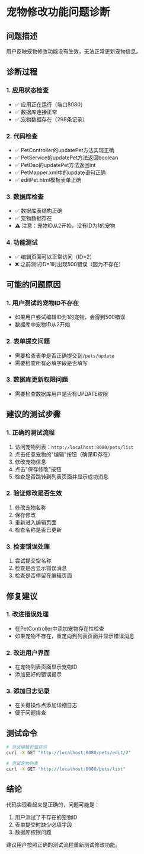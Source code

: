 # 宠物修改功能问题诊断

## 问题描述
用户反映宠物修改功能没有生效，无法正常更新宠物信息。

## 诊断过程

### 1. 应用状态检查
- ✅ 应用正在运行（端口8080）
- ✅ 数据库连接正常
- ✅ 宠物数据存在（298条记录）

### 2. 代码检查
- ✅ PetController的updatePet方法实现正确
- ✅ PetService的updatePet方法返回boolean
- ✅ PetDao的updatePet方法返回int
- ✅ PetMapper.xml中的update语句正确
- ✅ editPet.html模板表单正确

### 3. 数据库检查
- ✅ 数据库表结构正确
- ✅ 宠物数据存在
- ⚠️ 注意：宠物ID从2开始，没有ID为1的宠物

### 4. 功能测试
- ✅ 编辑页面可以正常访问（ID=2）
- ❌ 之前测试ID=1时出现500错误（因为不存在）

## 可能的问题原因

### 1. 用户测试的宠物ID不存在
- 如果用户尝试编辑ID为1的宠物，会得到500错误
- 数据库中宠物ID从2开始

### 2. 表单提交问题
- 需要检查表单是否正确提交到`/pets/update`
- 需要检查所有必填字段是否填写

### 3. 数据库更新权限问题
- 需要检查数据库用户是否有UPDATE权限

## 建议的测试步骤

### 1. 正确的测试流程
1. 访问宠物列表：`http://localhost:8080/pets/list`
2. 点击任意宠物的"编辑"按钮（确保ID存在）
3. 修改宠物信息
4. 点击"保存修改"按钮
5. 检查是否跳转到列表页面并显示成功消息

### 2. 验证修改是否生效
1. 修改宠物名称
2. 保存修改
3. 重新进入编辑页面
4. 检查名称是否已更新

### 3. 检查错误处理
1. 尝试提交空名称
2. 检查是否显示错误消息
3. 检查是否停留在编辑页面

## 修复建议

### 1. 改进错误处理
- 在PetController中添加宠物存在性检查
- 如果宠物不存在，重定向到列表页面并显示错误消息

### 2. 改进用户界面
- 在宠物列表页面显示宠物ID
- 添加更好的错误提示

### 3. 添加日志记录
- 在关键操作点添加详细日志
- 便于问题排查

## 测试命令

```bash
# 测试编辑页面访问
curl -X GET "http://localhost:8080/pets/edit/2"

# 测试宠物列表
curl -X GET "http://localhost:8080/pets/list"
```

## 结论

代码实现看起来是正确的，问题可能是：
1. 用户测试了不存在的宠物ID
2. 表单提交时缺少必填字段
3. 数据库权限问题

建议用户按照正确的测试流程重新测试修改功能。 